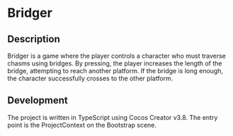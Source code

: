 # Bridger 

## Description

Bridger is a game where the player controls a character who must traverse chasms using bridges. By pressing, the player increases the length of the bridge, attempting to reach another platform. If the bridge is long enough, the character successfully crosses to the other platform.

## Development

The project is written in TypeScript using Cocos Creator v3.8. The entry point is the ProjectContext on the Bootstrap scene.

